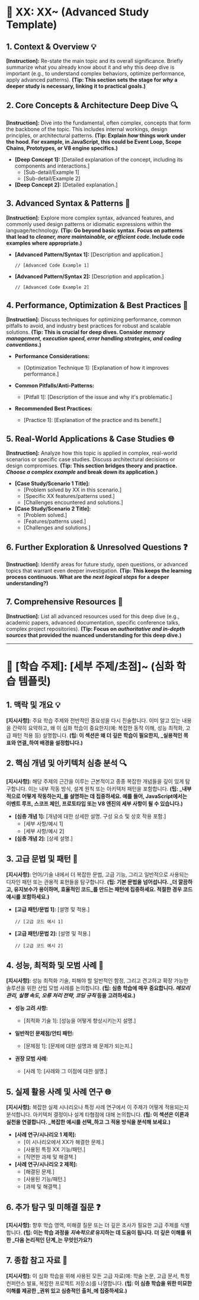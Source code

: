# 🔬 XX: XX~ (Advanced Study Template)

## 1. Context & Overview 💡

**[Instruction]:** Re-state the main topic and its overall significance. Briefly summarize what you already know about it and why this deep dive is important (e.g., to understand complex behaviors, optimize performance, apply advanced patterns). **(Tip: This section sets the stage for _why_ a deeper study is necessary, linking it to practical goals.)**

## 2. Core Concepts & Architecture Deep Dive 🔍

**[Instruction]:** Dive into the fundamental, often complex, concepts that form the backbone of the topic. This includes internal workings, design principles, or architectural patterns. **(Tip: Explain _how_ things work under the hood. For example, in JavaScript, this could be Event Loop, Scope Chains, Prototypes, or V8 engine specifics.)**

-   **[Deep Concept 1]:** [Detailed explanation of the concept, including its components and interactions.]
    -   [Sub-detail/Example 1]
    -   [Sub-detail/Example 2]
-   **[Deep Concept 2]:** [Detailed explanation.]

## 3. Advanced Syntax & Patterns 📝

**[Instruction]:** Explore more complex syntax, advanced features, and commonly used design patterns or idiomatic expressions within the language/technology. **(Tip: Go beyond basic syntax. Focus on patterns that lead to _cleaner, more maintainable, or efficient code_. Include code examples where appropriate.)**

-   **[Advanced Pattern/Syntax 1]:** [Description and application.]
    
    ```
    // [Advanced Code Example 1]
    
    ```
    
-   **[Advanced Pattern/Syntax 2]:** [Description and application.]
    
    ```
    // [Advanced Code Example 2]
    
    ```
    

## 4. Performance, Optimization & Best Practices 🚀

**[Instruction]:** Discuss techniques for optimizing performance, common pitfalls to avoid, and industry best practices for robust and scalable solutions. **(Tip: This is crucial for deep dives. Consider _memory management, execution speed, error handling strategies, and coding conventions_.)**

-   **Performance Considerations:**
    -   [Optimization Technique 1]: [Explanation of how it improves performance.]
    
-   **Common Pitfalls/Anti-Patterns:**
    -   [Pitfall 1]: [Description of the issue and why it's problematic.]
    
-   **Recommended Best Practices:**
    -   [Practice 1]: [Explanation of the practice and its benefit.]
    

## 5. Real-World Applications & Case Studies 🌐

**[Instruction]:** Analyze how this topic is applied in complex, real-world scenarios or specific case studies. Discuss architectural decisions or design compromises. **(Tip: This section bridges theory and practice. _Choose a complex example_ and break down its application.)**

-   **[Case Study/Scenario 1 Title]:**
    -   [Problem solved by XX in this scenario.]
    -   [Specific XX features/patterns used.]
    -   [Challenges encountered and solutions.]
-   **[Case Study/Scenario 2 Title]:**
    -   [Problem solved.]
    -   [Features/patterns used.]
    -   [Challenges and solutions.]

## 6. Further Exploration & Unresolved Questions ❓

**[Instruction]:** Identify areas for future study, open questions, or advanced topics that warrant even deeper investigation. **(Tip: This keeps the learning process continuous. What are the _next logical steps_ for a deeper understanding?)**

## 7. Comprehensive Resources 🔗

**[Instruction]:** List all advanced resources used for this deep dive (e.g., academic papers, advanced documentation, specific conference talks, complex project repositories). **(Tip: Focus on _authoritative and in-depth sources_ that provided the nuanced understanding for this deep dive.)**

----------

# 🔬 [학습 주제]: [세부 주제/초점]~ (심화 학습 템플릿)

## 1. 맥락 및 개요 💡

**[지시사항]:** 주요 학습 주제와 전반적인 중요성을 다시 진술합니다. 이미 알고 있는 내용을 간략히 요약하고, 왜 이 심화 학습이 중요한지(예: 복잡한 동작 이해, 성능 최적화, 고급 패턴 적용 등) 설명합니다. **(팁: 이 섹션은 왜 더 깊은 학습이 필요한지, _실용적인 목표와 연결_하여 배경을 설정합니다.)**

## 2. 핵심 개념 및 아키텍처 심층 분석 🔍

**[지시사항]:** 해당 주제의 근간을 이루는 근본적이고 종종 복잡한 개념들을 깊이 있게 탐구합니다. 이는 내부 작동 방식, 설계 원칙 또는 아키텍처 패턴을 포함합니다. **(팁: _내부적으로 어떻게 작동하는지_를 설명하는 데 집중하세요. 예를 들어, JavaScript에서는 이벤트 루프, 스코프 체인, 프로토타입 또는 V8 엔진의 세부 사항이 될 수 있습니다.)**

-   **[심층 개념 1]:** [개념에 대한 상세한 설명. 구성 요소 및 상호 작용 포함.]
    -   [세부 사항/예시 1]
    -   [세부 사항/예시 2]
-   **[심층 개념 2]:** [상세 설명.]

## 3. 고급 문법 및 패턴 📝

**[지시사항]:** 언어/기술 내에서 더 복잡한 문법, 고급 기능, 그리고 일반적으로 사용되는 디자인 패턴 또는 관용적 표현들을 탐구합니다. **(팁: 기본 문법을 넘어섭니다. _더 깔끔하고, 유지보수가 용이하며, 효율적인 코드_를 만드는 패턴에 집중하세요. 적절한 경우 코드 예시를 포함하세요.)**

-   **[고급 패턴/문법 1]:** [설명 및 적용.]
    
    ```
    // [고급 코드 예시 1]
    
    ```
    
-   **[고급 패턴/문법 2]:** [설명 및 적용.]
    
    ```
    // [고급 코드 예시 2]
    
    ```
    

## 4. 성능, 최적화 및 모범 사례 🚀

**[지시사항]:** 성능 최적화 기술, 피해야 할 일반적인 함정, 그리고 견고하고 확장 가능한 솔루션을 위한 산업 모범 사례를 논의합니다. **(팁: 심층 학습에 매우 중요합니다. _메모리 관리, 실행 속도, 오류 처리 전략, 코딩 규칙_ 등을 고려하세요.)**

-   **성능 고려 사항:**
    -   [최적화 기술 1]: [성능을 어떻게 향상시키는지 설명.]
    
-   **일반적인 문제점/안티 패턴:**
    -   [문제점 1]: [문제에 대한 설명과 왜 문제가 되는지.]
    
-   **권장 모범 사례:**
    -   [사례 1]: [사례와 그 이점에 대한 설명.]
    

## 5. 실제 활용 사례 및 사례 연구 🌐

**[지시사항]:** 복잡한 실제 시나리오나 특정 사례 연구에서 이 주제가 어떻게 적용되는지 분석합니다. 아키텍처 결정이나 설계 타협점에 대해 논의합니다. **(팁: 이 섹션은 이론과 실천을 연결합니다. _복잡한 예시를 선택_하고 그 적용 방식을 분석해 보세요.)**

-   **[사례 연구/시나리오 1 제목]:**
    -   [이 시나리오에서 XX가 해결한 문제.]
    -   [사용된 특정 XX 기능/패턴.]
    -   [직면한 과제 및 해결책.]
-   **[사례 연구/시나리오 2 제목]:**
    -   [해결된 문제.]
    -   [사용된 기능/패턴.]
    -   [과제 및 해결책.]

## 6. 추가 탐구 및 미해결 질문 ❓

**[지시사항]:** 향후 학습 영역, 미해결 질문 또는 더 깊은 조사가 필요한 고급 주제를 식별합니다. **(팁: 이는 학습 과정을 _지속적으로_ 유지하는 데 도움이 됩니다. 더 깊은 이해를 위한 _다음 논리적인 단계_는 무엇인가요?)**

## 7. 종합 참고 자료 🔗

**[지시사항]:** 이 심화 학습을 위해 사용된 모든 고급 자료(예: 학술 논문, 고급 문서, 특정 컨퍼런스 발표, 복잡한 프로젝트 저장소)를 나열합니다. **(팁: 이 심층 학습을 위한 미묘한 이해를 제공한 _권위 있고 심층적인 출처_에 집중하세요.)**

